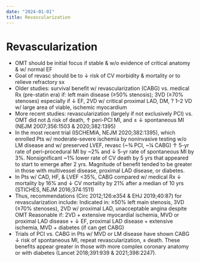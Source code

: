 ```yaml
---
date: "2024-01-01"
title: Revascularization
---
```



# Revascularization

- OMT should be initial focus if stable & w/o evidence of critical anatomy & w/ normal EF
- Goal of revasc should be to ↓ risk of CV morbidity & mortality or to relieve refractory sx
- Older studies: survival benefit w/ revascularization (CABG) vs. medical Rx (pre-statin era) if: left main disease (≥50% stenosis); 3VD (≥70% stenoses) especially if ↓ EF, 2VD w/ critical proximal LAD, DM, ? 1–2 VD w/ large area of viable, ischemic myocardium
- More recent studies: revascularization (largely if not exclusively PCI) vs. OMT did not Δ risk of death, ↑ peri-PCI MI, and ± ↓ spontaneous MI (NEJM 2007;356:1503 & 2020;382:1395)
- In the most recent trial (ISCHEMIA, NEJM 2020;382:1395), which enrolled Pts w/ moderate-severe ischemia by noninvasive testing w/o LM disease and w/ preserved LVEF, revasc (~¾ PCI, ~¼ CABG) ↑ 5-yr rate of peri-procedural MI by ~2% and ↓ 5-yr rate of spontaneous MI by 3%. Nonsignificant ~1% lower rate of CV death by 5 yrs that appeared to start to emerge after 2 yrs. Magnitude of benefit tended to be greater in those with multivessel disease, proximal LAD disease, or diabetes.
- In Pts w/ CAD, HF, & LVEF <35%, CABG compared w/ medical Rx ↓ mortality by 16% and ↓ CV mortality by 21% after a median of 10 yrs (STICHES, NEJM 2016;374:1511)
- Thus, recommendations (Circ 2012;126:e354 & EHJ 2019;40:87) for revascularization include:
  Indicated in: ≥50% left main stenosis, 3VD (≥70% stenoses), 2VD w/ proximal LAD, unacceptable angina despite OMT
  Reasonable if: 2VD + extensive myocardial ischemia, MVD or proximal LAD disease + ↓ EF, proximal LAD disease + extensive ischemia, MVD + diabetes (if can get CABG)
- Trials of PCI vs. CABG in Pts w/ MVD or LM disease have shown CABG ↓ risk of spontaneous MI, repeat revascularization, ± death. These benefits appear greater in those with more complex coronary anatomy or with diabetes (Lancet 2018;391:939 & 2021;398:2247).
